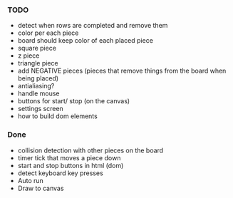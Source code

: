 ### TODO

- detect when rows are completed and remove them
- color per each piece
- board should keep color of each placed piece
- square piece
- z piece
- triangle piece
- add NEGATIVE pieces (pieces that remove things from the board when being placed)
- antialiasing?
- handle mouse
- buttons for start/ stop (on the canvas)
- settings screen
- how to build dom elements

### Done

- collision detection with other pieces on the board
- timer tick that moves a piece down
- start and stop buttons in html (dom)
- detect keyboard key presses
- Auto run
- Draw to canvas
